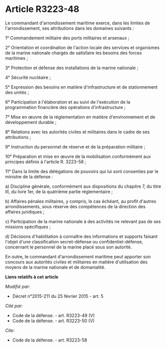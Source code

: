 # Article R3223-48

Le commandant d'arrondissement maritime exerce, dans les limites de l'arrondissement, ses attributions dans les domaines
suivants : 

1° Commandement militaire des ports militaires et arsenaux ; 

2° Orientation et coordination de l'action locale des services et organismes de la marine nationale chargés de satisfaire les
besoins des forces maritimes ; 

3° Protection et défense des installations de la marine nationale ; 

4° Sécurité nucléaire ; 

5° Expression des besoins en matière d'infrastructure et de stationnement des unités ; 

6° Participation à l'élaboration et au suivi de l'exécution de la programmation financière des opérations d'infrastructure ; 

7° Mise en œuvre de la réglementation en matière d'environnement et de développement durable ; 

8° Relations avec les autorités civiles et militaires dans le cadre de ses attributions ; 

9° Instruction du personnel de réserve et de la préparation militaire ; 

10° Préparation et mise en œuvre de la mobilisation conformément aux principes définis à l'article R. 3223-58 ; 

11° Dans la limite des délégations de pouvoirs qui lui sont consenties par le ministre de la défense : 

a) Discipline générale, conformément aux dispositions du chapitre 7, du titre III, du livre 1er, de la quatrième partie
réglementaire ; 

b) Affaires pénales militaires, y compris, le cas échéant, au profit d'autres arrondissements, sous réserve des compétences
de la direction des affaires juridiques ; 

c) Participation de la marine nationale à des activités ne relevant pas de ses missions spécifiques ; 

d) Décisions d'habilitation à connaître des informations et supports faisant l'objet d'une classification secret-défense ou
confidentiel-défense, concernant le personnel de la marine placé sous son autorité. 

En outre, le commandant d'arrondissement maritime peut apporter son concours aux autorités civiles et militaires en matière
d'utilisation des moyens de la marine nationale et de domanialité.

**Liens relatifs à cet article**

_Modifié par_:

  - Décret n°2015-211 du 25 février 2015 - art. 5

_Cité par_:

  - Code de la défense. - art. R3223-49 (V)
  - Code de la défense. - art. R3223-50 (V)

_Cite_:

  - Code de la défense. - art. R3223-58
